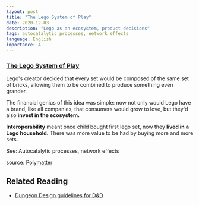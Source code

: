 ```yaml
---
layout: post
title: "The Lego System of Play"
date: 2020-12-03
description: "Lego as an ecosystem, product decisions"
tags: autocatalytic processes, network effects
language: English
importance: 4
---
```


### [The Lego System of Play](#the-lego-system-of-play)

Lego's creator decided that every set would be composed of the same set of bricks, allowing them to be combined to produce something even grander. 

The financial genius of this idea was simple: now not only would Lego have a brand, like all companies, that consumers would grow to love, but they'd also **invest in the ecosystem.**

**Interoperability** meant once child bought first lego set, now they **lived in a Lego household.** There was more value to be had by buying more and more sets.

See: Autocatalytic processes, network effects

source: [Polymatter](https://www.youtube.com/watch?v=zsHXFEOV83g)

## Related Reading

- [Dungeon Design guidelines for D&D](/wiki/dungeons)
